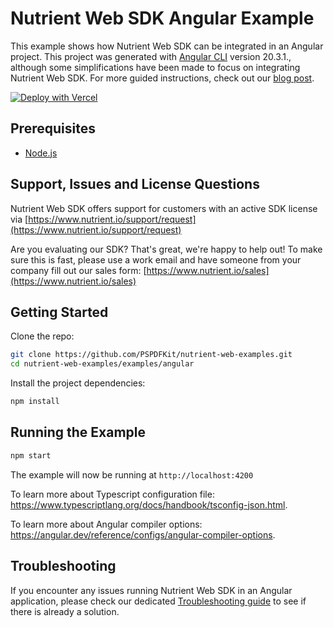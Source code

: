 # Nutrient Web SDK Angular Example

This example shows how Nutrient Web SDK can be integrated in an Angular project. This project was generated with [Angular CLI](https://github.com/angular/angular-cli) version 20.3.1., although some simplifications have been made to focus on integrating Nutrient Web SDK. For more guided instructions, check out our [blog post](https://www.nutrient.io/blog/how-to-build-an-angular-pdf-viewer/).

[![Deploy with Vercel](https://vercel.com/button)](https://vercel.com/new/clone?repository-url=https%3A%2F%2Fgithub.com%2FPSPDFKit%2Fnutrient-web-examples%2Ftree%2Fmain%2Fexamples%2Fangular)

## Prerequisites

- [Node.js](https://nodejs.org)

## Support, Issues and License Questions

Nutrient Web SDK offers support for customers with an active SDK license via [https://www.nutrient.io/support/request](https://www.nutrient.io/support/request)

Are you evaluating our SDK? That's great, we're happy to help out! To make sure this is fast, please use a work email and have someone from your company fill out our sales form: [https://www.nutrient.io/sales](https://www.nutrient.io/sales)

## Getting Started

Clone the repo:

```bash
git clone https://github.com/PSPDFKit/nutrient-web-examples.git
cd nutrient-web-examples/examples/angular
```

Install the project dependencies:

```bash
npm install
```

## Running the Example

```bash
npm start
```

The example will now be running at `http://localhost:4200`

To learn more about Typescript configuration file: https://www.typescriptlang.org/docs/handbook/tsconfig-json.html.

To learn more about Angular compiler options: https://angular.dev/reference/configs/angular-compiler-options.

## Troubleshooting

If you encounter any issues running Nutrient Web SDK in an Angular application, please check our dedicated [Troubleshooting guide](https://www.nutrient.io/guides/web/current/troubleshooting/common-issues) to see if there is already a solution.
